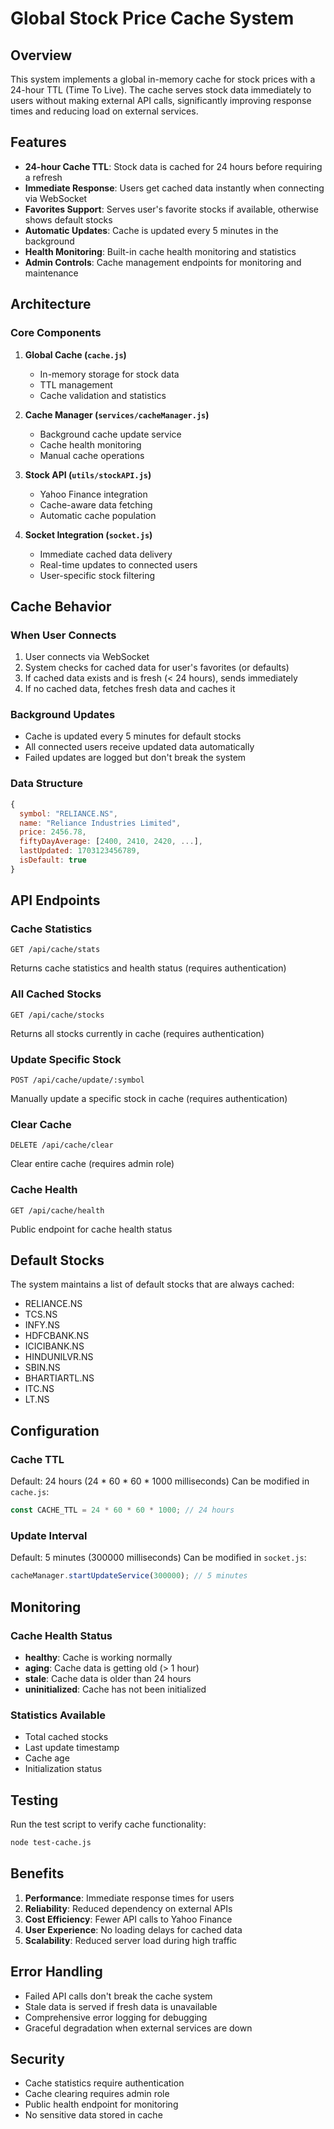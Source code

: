 # Global Stock Price Cache System

## Overview

This system implements a global in-memory cache for stock prices with a 24-hour TTL (Time To Live). The cache serves stock data immediately to users without making external API calls, significantly improving response times and reducing load on external services.

## Features

- **24-hour Cache TTL**: Stock data is cached for 24 hours before requiring a refresh
- **Immediate Response**: Users get cached data instantly when connecting via WebSocket
- **Favorites Support**: Serves user's favorite stocks if available, otherwise shows default stocks
- **Automatic Updates**: Cache is updated every 5 minutes in the background
- **Health Monitoring**: Built-in cache health monitoring and statistics
- **Admin Controls**: Cache management endpoints for monitoring and maintenance

## Architecture

### Core Components

1. **Global Cache (`cache.js`)**
   - In-memory storage for stock data
   - TTL management
   - Cache validation and statistics

2. **Cache Manager (`services/cacheManager.js`)**
   - Background cache update service
   - Cache health monitoring
   - Manual cache operations

3. **Stock API (`utils/stockAPI.js`)**
   - Yahoo Finance integration
   - Cache-aware data fetching
   - Automatic cache population

4. **Socket Integration (`socket.js`)**
   - Immediate cached data delivery
   - Real-time updates to connected users
   - User-specific stock filtering

## Cache Behavior

### When User Connects
1. User connects via WebSocket
2. System checks for cached data for user's favorites (or defaults)
3. If cached data exists and is fresh (< 24 hours), sends immediately
4. If no cached data, fetches fresh data and caches it

### Background Updates
- Cache is updated every 5 minutes for default stocks
- All connected users receive updated data automatically
- Failed updates are logged but don't break the system

### Data Structure

```javascript
{
  symbol: "RELIANCE.NS",
  name: "Reliance Industries Limited",
  price: 2456.78,
  fiftyDayAverage: [2400, 2410, 2420, ...],
  lastUpdated: 1703123456789,
  isDefault: true
}
```

## API Endpoints

### Cache Statistics
```
GET /api/cache/stats
```
Returns cache statistics and health status (requires authentication)

### All Cached Stocks
```
GET /api/cache/stocks
```
Returns all stocks currently in cache (requires authentication)

### Update Specific Stock
```
POST /api/cache/update/:symbol
```
Manually update a specific stock in cache (requires authentication)

### Clear Cache
```
DELETE /api/cache/clear
```
Clear entire cache (requires admin role)

### Cache Health
```
GET /api/cache/health
```
Public endpoint for cache health status

## Default Stocks

The system maintains a list of default stocks that are always cached:

- RELIANCE.NS
- TCS.NS
- INFY.NS
- HDFCBANK.NS
- ICICIBANK.NS
- HINDUNILVR.NS
- SBIN.NS
- BHARTIARTL.NS
- ITC.NS
- LT.NS

## Configuration

### Cache TTL
Default: 24 hours (24 * 60 * 60 * 1000 milliseconds)
Can be modified in `cache.js`:

```javascript
const CACHE_TTL = 24 * 60 * 60 * 1000; // 24 hours
```

### Update Interval
Default: 5 minutes (300000 milliseconds)
Can be modified in `socket.js`:

```javascript
cacheManager.startUpdateService(300000); // 5 minutes
```

## Monitoring

### Cache Health Status
- **healthy**: Cache is working normally
- **aging**: Cache data is getting old (> 1 hour)
- **stale**: Cache data is older than 24 hours
- **uninitialized**: Cache has not been initialized

### Statistics Available
- Total cached stocks
- Last update timestamp
- Cache age
- Initialization status

## Testing

Run the test script to verify cache functionality:

```bash
node test-cache.js
```

## Benefits

1. **Performance**: Immediate response times for users
2. **Reliability**: Reduced dependency on external APIs
3. **Cost Efficiency**: Fewer API calls to Yahoo Finance
4. **User Experience**: No loading delays for cached data
5. **Scalability**: Reduced server load during high traffic

## Error Handling

- Failed API calls don't break the cache system
- Stale data is served if fresh data is unavailable
- Comprehensive error logging for debugging
- Graceful degradation when external services are down

## Security

- Cache statistics require authentication
- Cache clearing requires admin role
- Public health endpoint for monitoring
- No sensitive data stored in cache 